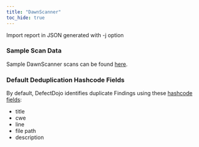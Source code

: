 ```yaml
---
title: "DawnScanner"
toc_hide: true
---
```

Import report in JSON generated with -j option

### Sample Scan Data
Sample DawnScanner scans can be found [here](https://github.com/DefectDojo/django-DefectDojo/tree/master/unittests/scans/dawnscanner).

### Default Deduplication Hashcode Fields
By default, DefectDojo identifies duplicate Findings using these [hashcode fields](https://docs.defectdojo.com/en/working_with_findings/finding_deduplication/about_deduplication/):

- title
- cwe
- line
- file path
- description
